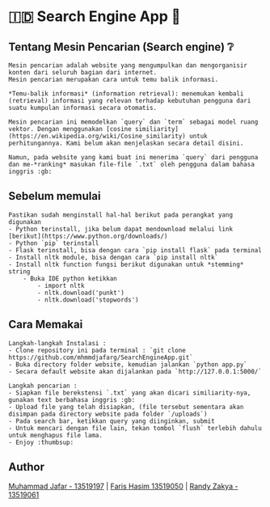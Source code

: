 # 🇮🇩 Search Engine App :speech_balloon:

## Tentang Mesin Pencarian (Search engine) :grey_question:
    Mesin pencarian adalah website yang mengumpulkan dan mengorganisir konten dari seluruh bagian dari internet.
    Mesin pencarian merupakan cara untuk temu balik informasi.

    *Temu-balik informasi* (information retrieval): menemukan kembali (retrieval) informasi yang relevan terhadap kebutuhan pengguna dari suatu kumpulan informasi secara otomatis.

    Mesin pencarian ini memodelkan `query` dan `term` sebagai model ruang vektor. Dengan menggunakan [cosine similiarity](https://en.wikipedia.org/wiki/Cosine_similarity) untuk perhitungannya. Kami belum akan menjelaskan secara detail disini.

    Namun, pada website yang kami buat ini menerima `query` dari pengguna dan me-*ranking* masukan file-file `.txt` oleh pengguna dalam bahasa inggris :gb:

## Sebelum memulai
    Pastikan sudah menginstall hal-hal berikut pada perangkat yang digunakan
    - Python terinstall, jika belum dapat mendownload melalui link [berikut](https://www.python.org/downloads/)
    - Python `pip` terinstall
    - Flask terinstall, bisa dengan cara `pip install flask` pada terminal
    - Install nltk module, bisa dengan cara `pip install nltk`
    - Install nltk function fungsi berikut digunakan untuk *stemming* string
        - Buka IDE python ketikkan
            - import nltk
            - nltk.download('punkt')
            - nltk.download('stopwords')

## Cara Memakai
    Langkah-langkah Instalasi :
    - Clone repository ini pada terminal : `git clone https://github.com/mhmmdjafarg/SearchEngineApp.git`
    - Buka directory folder website, kemudian jalankan `python app.py`
    - Secara default website akan dijalankan pada `http://127.0.0.1:5000/`

    Langkah pencarian :
    - Siapkan file berekstensi `.txt` yang akan dicari similiarity-nya, gunakan text berbahasa inggris :gb:
    - Upload file yang telah disiapkan, (file tersebut sementara akan disimpan pada directory website pada folder `/uploads`)
    - Pada search bar, ketikkan query yang diinginkan, submit
    - Untuk mencari dengan file lain, tekan tombol `flush` terlebih dahulu untuk menghapus file lama.
    - Enjoy :thumbsup:

## Author

[Muhammad Jafar - 13519197](https://github.com/mhmmdjafarg) | [Faris Hasim 13519050](https://github.com/farishasim) | [Randy Zakya - 13519061](https://github.com/rdyzakya) 





